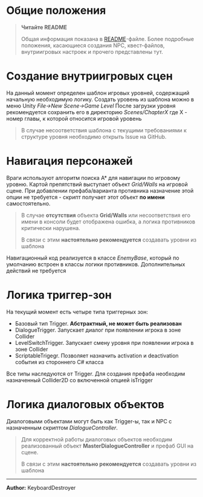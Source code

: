 # Общие положения

> **Читайте README**
>
>Общая информация показана в [README](README.md)-файле. Более подробные положения, касающиеся создания NPC, квест-файлов, внутриигровых настроек и прочего представлены тут.

# Создание внутриигровых сцен

На данный момент определен шаблон игровых уровней, содержащий начальную необходимую логику.
Создать уровень из шаблона можно в меню Unity *File->New Scene->Game Level*
После загрузки уровня рекомендуется сохранить его в директорию *Scenes/ChapterX* где X - номер главы, к которой относится игровой уровень

> В случае несоответствия шаблона с текущими требованиями к структуре уровня необходимо открыть Issue на GitHub.

# Навигация персонажей

Враги используют алгоритм поиска А* для навигации по игровому уровню. Картой препятствий выступает объект *Grid/Walls* на игровой сцене.
При добавлении префаба/варианта противника назначение этой опции не требуется - скрипт получает этот объект **по имени** самостоятельно.

> В случае **отсутствия** объекта **Grid/Walls** или несоответствия его имени в консоли будет отображена ошибка, а логика противников критически нарушена.
>
> В связи с этим **настоятельно рекомендуется** создавать уровни из шаблона

Навигационный код реализуется в классе *EnemyBase*, который по умолчанию встроен в классы логики противников. Дополнительных действий не требуется

# Логика триггер-зон

На текущий момент есть четыре типа триггерных зон:
- Базовый тип Trigger. **Абстрактный, не может быть реализован**
- DialogueTrigger. Запускает диалог при появлении игрока в зоне Collider
- LevelSwitchTrigger. Запускает смену уровня при появлении игрока в зоне Collider
- ScriptableTrigegr. Позволяет назначить activation и deactivation события из стороннего C# класса

Все типы наследуются от Trigger. Для создания префаба необходим назначенный Collider2D со включенной опцией isTrigger

# Логика диалоговых объектов

Диалоговыми объектами могут быть как Trigger-ы, так и NPC с назначенным скриптом *DialogueController*.
> Для корректной работы диалоговых объектов необходим реализованный объект **MasterDialogueController** и 
> префаб GUI на сцене. 
> 
> В связи с этим **настоятельно рекомендуется** создавать уровни из шаблона



---

**Author:** KeyboardDestroyer